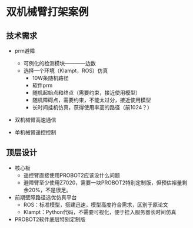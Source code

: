 # 双机械臂打架案例

## 技术需求
* prm避障
    - 可例化的检测模块————边数
    - 选择一个环境（Klampt，ROS）仿真
        + 10W条随机路径
        + 软件prm
        + 随机起始点和终点（需要约束，接近使用模型）
        + 随机障碍点，需要约束，不能太过分，接近使用模型
        + 长时间挂机仿真，获得使用率高的路径（前1024？）

* 双机械臂高速通信
* 单机械臂遥控控制



## 顶层设计
* 核心板
    - 遥控臂直接使用PROBOT2应该没什么问题
    - 避障臂至少使用Z7020，需要一块PROBOT2特别定制版，但预估裕量剩余20%，不是很足。
* 前期壁障路径选优仿真平台
    - ROS：标准模型，搭建迅速，模型高度符合需求，区别于原论文
    - Klampt：Python代码，不需要可视化，便于挂入服务器长时间仿真
* PROBOT2软件底层特别定制版



